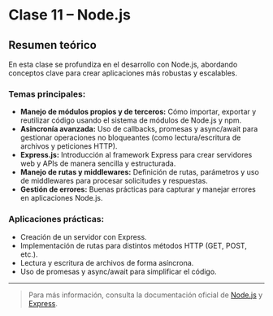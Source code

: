 # Clase 11 – Node.js

## Resumen teórico

En esta clase se profundiza en el desarrollo con Node.js, abordando conceptos clave para crear aplicaciones más robustas y escalables.

### Temas principales:
- **Manejo de módulos propios y de terceros:** Cómo importar, exportar y reutilizar código usando el sistema de módulos de Node.js y npm.
- **Asincronía avanzada:** Uso de callbacks, promesas y async/await para gestionar operaciones no bloqueantes (como lectura/escritura de archivos y peticiones HTTP).
- **Express.js:** Introducción al framework Express para crear servidores web y APIs de manera sencilla y estructurada.
- **Manejo de rutas y middlewares:** Definición de rutas, parámetros y uso de middlewares para procesar solicitudes y respuestas.
- **Gestión de errores:** Buenas prácticas para capturar y manejar errores en aplicaciones Node.js.

### Aplicaciones prácticas:
- Creación de un servidor con Express.
- Implementación de rutas para distintos métodos HTTP (GET, POST, etc.).
- Lectura y escritura de archivos de forma asíncrona.
- Uso de promesas y async/await para simplificar el código.

---

> Para más información, consulta la documentación oficial de [Node.js](https://nodejs.org/) y [Express](https://expressjs.com/).
